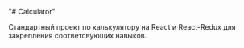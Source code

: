 "# Calculator" 

Стандартный проект по калькулятору на React и React-Redux для закрепления соответсвующих навыков.
